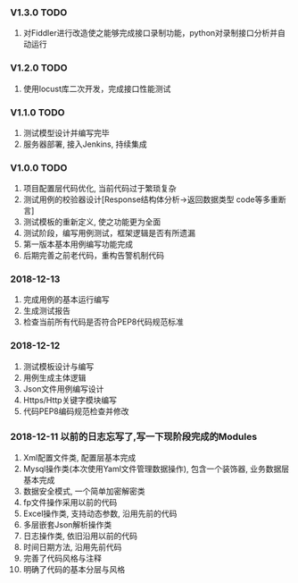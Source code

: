 ### V1.3.0 TODO
1. 对Fiddler进行改造使之能够完成接口录制功能，python对录制接口分析并自动运行


### V1.2.0 TODO
1. 使用locust库二次开发，完成接口性能测试


### V1.1.0 TODO
1. 测试模型设计并编写完毕
2. 服务器部署, 接入Jenkins, 持续集成


### V1.0.0 TODO
1. 项目配置层代码优化, 当前代码过于繁琐复杂
2. 测试用例的校验器设计[Response结构体分析->返回数据类型 code等多重断言]
3. 测试模板的重新定义, 使之功能更为全面
4. 测试阶段，编写用例测试，框架逻辑是否有所遗漏
5. 第一版本基本用例编写功能完成
6. 后期完善之前老代码，重构告警机制代码


### 2018-12-13
1. 完成用例的基本运行编写
2. 生成测试报告
3. 检查当前所有代码是否符合PEP8代码规范标准


### 2018-12-12
1. 测试模板设计与编写
2. 用例生成主体逻辑
3. Json文件用例编写设计
4. Https/Http关键字模块编写
5. 代码PEP8编码规范检查并修改


### 2018-12-11 以前的日志忘写了,写一下现阶段完成的Modules
1. Xml配置文件类, 配置层基本完成
2. Mysql操作类(本次使用Yaml文件管理数据操作), 包含一个装饰器, 业务数据层基本完成
3. 数据安全模式, 一个简单加密解密类
4. fp文件操作采用以前的代码
5. Excel操作类, 支持动态参数, 沿用先前的代码
6. 多层嵌套Json解析操作类
7. 日志操作类, 依旧沿用以前的代码
8. 时间日期方法, 沿用先前代码
9. 完善了代码风格与注释
10. 明确了代码的基本分层与风格
